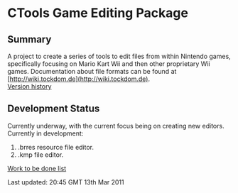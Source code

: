 # CTools Game Editing Package #
## Summary ##
A project to create a series of tools to edit files from within Nintendo games, specifically focusing on Mario Kart Wii and then other proprietary Wii games. Documentation about file formats can be found at [http://wiki.tockdom.de](http://wiki.tockdom.de).
<br /> [Version history](VersionHistory.md)
## Development Status ##
Currently underway, with the current focus being on creating new editors.
Currently in development:
  1. .brres resource file editor.
  1. .kmp file editor.

[Work to be done list](ToBeDone.md)

Last updated: 20:45 GMT 13th Mar 2011